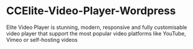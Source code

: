 # CCElite-Video-Player-Wordpress
Elite Video Player is stunning, modern, responsive and fully customisable video player that support the most popular video platforms like YouTube, Vimeo or self-hosting videos
